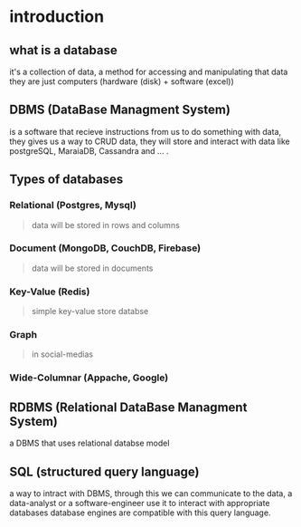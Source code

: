 # introduction

## what is a database

it's a collection of data, a method for accessing and manipulating that data they are just computers (hardware (disk) + software (excel))

## DBMS (DataBase Managment System)

is a software that recieve instructions from us to do something with data, they gives us a way to CRUD data, they will store and interact with data like postgreSQL, MaraiaDB, Cassandra and ... .

## Types of databases

### Relational (Postgres, Mysql)

> data will be stored in rows and columns

### Document (MongoDB, CouchDB, Firebase)

> data will be stored in documents

### Key-Value (Redis)

> simple key-value store databse

### Graph

> in social-medias

### Wide-Columnar (Appache, Google)

## RDBMS (Relational DataBase Managment System)

a DBMS that uses relational databse model

## SQL (structured query language)

a way to intract with DBMS, through this we can communicate to the data, a data-analyst or a software-engineer use it to interact with appropriate databases database engines are compatible with this query language.
